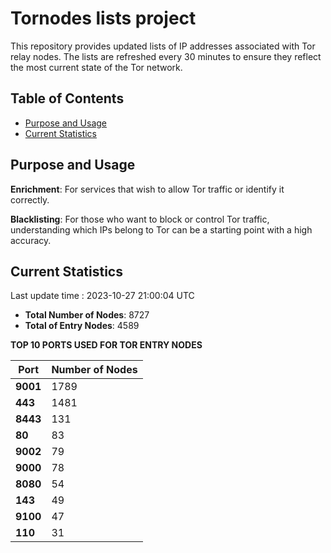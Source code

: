 # Tornodes lists project

This repository provides updated lists of IP addresses associated with Tor relay nodes. The lists are refreshed every 30 minutes to ensure they reflect the most current state of the Tor network.

## Table of Contents

- [Purpose and Usage](#purpose-and-usage)
- [Current Statistics](#current-statistics)


## Purpose and Usage

**Enrichment**: For services that wish to allow Tor traffic or identify it correctly.

**Blacklisting**: For those who want to block or control Tor traffic, understanding which IPs belong to Tor can be a starting point with a high accuracy.

## Current Statistics

Last update time : 2023-10-27 21:00:04 UTC

- **Total Number of Nodes**: 8727
- **Total of Entry Nodes**: 4589

**TOP 10 PORTS USED FOR TOR ENTRY NODES**

| **Port** | **Number of Nodes** |
|------|-----------------|
| **9001**   | 1789  |
| **443**   | 1481  |
| **8443**   | 131  |
| **80**   | 83  |
| **9002**   | 79  |
| **9000**   | 78  |
| **8080**   | 54  |
| **143**   | 49  |
| **9100**   | 47  |
| **110**   | 31  |

